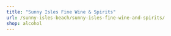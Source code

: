 ```yaml
---
title: "Sunny Isles Fine Wine & Spirits"
url: /sunny-isles-beach/sunny-isles-fine-wine-and-spirits/
shop: alcohol
---
```


